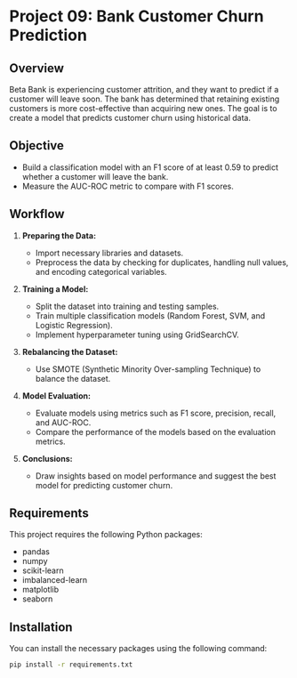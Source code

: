 # Project 09: Bank Customer Churn Prediction

## Overview
Beta Bank is experiencing customer attrition, and they want to predict if a customer will leave soon. The bank has determined that retaining existing customers is more cost-effective than acquiring new ones. The goal is to create a model that predicts customer churn using historical data.

## Objective
- Build a classification model with an F1 score of at least 0.59 to predict whether a customer will leave the bank.
- Measure the AUC-ROC metric to compare with F1 scores.

## Workflow
1. **Preparing the Data:**
   - Import necessary libraries and datasets.
   - Preprocess the data by checking for duplicates, handling null values, and encoding categorical variables.
   
2. **Training a Model:**
   - Split the dataset into training and testing samples.
   - Train multiple classification models (Random Forest, SVM, and Logistic Regression).
   - Implement hyperparameter tuning using GridSearchCV.

3. **Rebalancing the Dataset:**
   - Use SMOTE (Synthetic Minority Over-sampling Technique) to balance the dataset.
   
4. **Model Evaluation:**
   - Evaluate models using metrics such as F1 score, precision, recall, and AUC-ROC.
   - Compare the performance of the models based on the evaluation metrics.

5. **Conclusions:**
   - Draw insights based on model performance and suggest the best model for predicting customer churn.

## Requirements
This project requires the following Python packages:
- pandas
- numpy
- scikit-learn
- imbalanced-learn
- matplotlib
- seaborn

## Installation
You can install the necessary packages using the following command:

```bash
pip install -r requirements.txt
```
